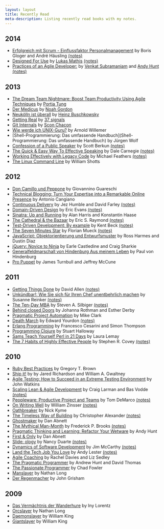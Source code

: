 ```yaml
---
layout: layout
title: Recently Read
meta-description: Listing recently read books with my notes.
---
```


## 2014

- [Erfolgreich mit Scrum - Einflussfaktor Personalmanagement](http://www.amazon.de/Erfolgreich-mit-Scrum-Einflussfaktor-Personalmanagement/dp/3446425152) by Boris Gloger and André Häusling [(notes)](books/erfolgreich-mit-scrum.html)
- [Designed For Use](http://pragprog.com/book/lmuse/designed-for-use) by [Lukas Mathis](http://ignorethecode.net/blog/) [(notes)](books/designed-for-use.html)
- [Practices of an Agile Developer:](http://pragprog.com/book/pad/practices-of-an-agile-developer) by [Venkat Subramaniam](http://www.agiledeveloper.com/) and [Andy Hunt](http://blog.toolshed.com/) [(notes)](books/practices-of-an-agile-developer.html)


## 2013

- [The Dream Team Nightmare: Boost Team Productivity Using Agile Techniques](www.amazon.com/The-Dream-Team-Nightmare-Productivity/dp/1937785718/ref=sr_1_1?ie=UTF8&qid=1387390156&sr=8-1&keywords=The-Dream-Team-Nightmare-Productivity) by [Portia Tung](http://www.selfishprogramming.org/)
- [Der Medicus](http://www.amazon.de/Physician-Cole-Book-Trilogy-ebook/dp/B00840CY8Y/ref=sr_1_3?s=books-intl-de&ie=UTF8&qid=1387390788&sr=1-3&) by [Noah Gordon](http://www.noahgordonbooks.com/)
- [Neukölln ist überall](www.amazon.de/Neukölln-ist-überall-Heinz-Buschkowsky/dp/3550080115/ref=sr_1_1?s=books&ie=UTF8&qid=1387390264&sr=1-1&keywords=neukölln+ist+überall) by [Heinz Buschkowsky](http://de.wikipedia.org/wiki/Heinz_Buschkowsky)
- [Getting Real](http://gettingreal.37signals.com/) by [37 signals](http://37signals.com/)
- [Git Internals](https://github.com/pluralsight/git-internals-pdf) by [Scon Chacon](https://github.com/schacon)
- [Wie werde ich UNIX-Guru?](http://openbook.galileocomputing.de/unix_guru/) by Arnold Willemer
- [Shell-Programmierung: Das umfassende Handbuch](Shell-Programmierung: Das umfassende Handbuch) by Jürgen Wolf
- [Confession of a Public Speaker](http://www.amazon.com/Confessions-Public-Speaker-English/dp/1449301959) by Scott
  Berkun [(notes)](/books/confessions-of-a-public-speaker.html)
- [The Quick & Easy Way To Effective Speaking](http://www.amazon.com/Quick-Easy-Way-Effective-Speaking/dp/0671724002)
  by Dale Carnegie [(notes)](/books/the-quick-and-easy-way-to-effective-speaking.html)
- [Working Effectively with Legacy Code](http://www.amazon.com/Working-Effectively-Legacy-Michael-Feathers/dp/0131177052)
  by Michael Feathers [(notes)](/books/working-effectively-with-legacy-code.html)
- [The Linux Command Line](http://gd.tuwien.ac.at/linuxcommand.org/tlcl.php) by William Shotts


## 2012

- [Don Camillo und Peppone](http://www.amazon.com/Don-Camillo-Peppone-Giovanni-Guareschi/dp/3701300712/ref=sr_1_2?ie=UTF8&qid=1357203721&sr=8-2&keywords=Don+Camillo+und+Peppone) by Giovannino Guareschi
- [Technical Blogging: Turn Your Expertise into a Remarkable Online Presence](http://pragprog.com/book/actb/technical-blogging) by Antonio Cangiano
- [Continuous Delivery](http://www.amazon.com/Continuous-Delivery-Deployment-Automation-Addison-Wesley/dp/0321601912)
  by Jez Humble and David Farley [(notes)](/books/continuous-delivery.html)
- [Domain-Driven Design](http://www.amazon.com/Domain-Driven-Design-Tackling-Complexity-Software/dp/0321125215)
  by Eric Evans [(notes)](/books/domain-driven-design.html)
- [Sinatra: Up and Running](http://shop.oreilly.com/product/0636920019664.do) by Alan Harris and Konstantin Haase
- [The Cathedral & the Bazaar](http://shop.oreilly.com/product/9780596001087.do) by Eric S. Raymond
  [(notes)](/books/the-cathedral-and-the-bazaar.html)
- [Test-Driven Development: By example](http://www.amazon.com/Test-Driven-Development-By-Example/dp/0321146530)
  by Kent Beck [(notes)](/books/test-driven-development.html)
- [The Seven Minutes Star](http://www.amazon.com/The-Seven-Minute-Star-speaker/dp/1450599753) by Florian Mueck
  [(notes)](/books/seven-minutes-star.html)
- [JavaScript: Objektorientierung und Entwurfsmuster](http://www.amazon.de/JavaScript-3a-Objektorientierung-Entwurfsmuster-JavaScript-entwickeln/dp/3772364888) by Ross Harmes and Dustin Diaz
- [jQuery: Novice to Ninja](http://www.amazon.com/jQuery-Novice-Ninja-Earle-Castledine/dp/0980576857) by
  Earle Castledine and Craig Sharkie
- [Generalfeldmarschall von Hindenburg Aus meinem Leben](http://www.amazon.de/Generalfeldmarschall-von-Hindenburg-meinem-Leben/dp/B003DQ50YE) by Paul von Hindenburg
- [Pro Puppet](http://www.amazon.com/Pro-Puppet-James-Turnbull/dp/1430230576/ref=sr_1_1?s=books&ie=UTF8&qid=1341081740&sr=1-1&keywords=Pro+Puppet) by James Turnbull and Jeffrey McCune


## 2011

- [Getting Things Done](http://www.amazon.com/Getting-Things-Done-Stress-Free-Productivity/dp/0142000280) by David Allen
  [(notes)](/books/getting-things-done.html)
- [Unkündbar!: Wie Sie sich für Ihren Chef unentbehrlich machen](http://www.amazon.de/Unk%C3%BCndbar-sich-Ihren-unentbehrlich-machen/dp/3548369901) by Susanne Reinker [(notes)](/books/unkuendbar.html)
- [The Ten-Day MBA](http://www.amazon.com/Ten-Day-MBA-Step-step-Mastering/dp/0688137881) by Steven A. Silbiger
  [(notes)](/books/ten-day-mba.html)
- [Behind closed Doors](http://pragprog.com/titles/rdbcd/behind*closed*doors) by Johanna Rothman and Esther Derby
- [Pragmatic Project Automation](http://pragprog.com/titles/auto/pragmatic*project*automation) by Mike Clark
- [Death March](http://www.amazon.com/Death*March*2nd*Edward*Yourdon/dp/013143635X/ref=sr_1_1?s=books&ie=UTF8&qid=1296984250&sr=1*1)
  by Edward Yourdon [(notes)](/books/death-march.html)
- [Erlang Programming](http://www.amazon.com/ERLANG*Programming*Francesco*Cesarini/dp/0596518188)
  by Francesco Cesarini and Simon Thompson
- [Programming Clojure](http://www.amazon.com/gp/product/1934356336/ref=pd_lpo_k2_dp_sr_1?pf_rd_p=1278548962&pf_rd_s=lpo*top*stripe*1&pf_rd_t=201&pf_rd_i=1449381871&pf_rd_m=ATVPDKIKX0DER&pf_rd_r=16CSTCK8G09VJ55HFWJM) by Stuart Halloway
- [Sams Teach Yourself Perl in 21 Days](http://www.amazon.com/Sams*Teach*Yourself*Perl*Days/dp/0672320355) by Laura Lemay
- [The 7 Habits of Highly Effective People](http://www.amazon.com/gp/product/0671708635/ref=oss_product)
  by Stephen R. Covey [(notes)](/books/seven-habits-of-highly-effective-people.html)


## 2010

- [Ruby Best Practices](http://www.amazon.com/Ruby*Best*Practices*Gregory*Brown/dp/0596523009) by Gregory T. Brown
- [Ship it!](http://pragprog.com/book/prj/ship-it) by by Jared Richardson and William A. Gwaltney
- [Agile Testing: How to Succeed in an Extreme Testing Environment](http://www.amazon.com/Agile*Testing*Succeed*Extreme*Environment/dp/0521726875) by John Watkins
- [Scaling Lean & Agile Development](http://www.amazon.com/Scaling*Lean*Agile*Development*Organizational/dp/0321480961) by Craig Larman and Bas Vodde
  [(notes)](/books/scaling-lean-agile-development.html)
- [Peopleware: Productive Project and Teams](http://www.amazon.de/gp/product/0932633439/ref=oss_product) by Tom DeMarco
  [(notes)](/books/peopleware.html)
- [On Writing Well](http://www.amazon.com/Writing-Well-30th-Anniversary-Nonfiction/dp/0060891548/ref=sr_1_1?s=books&ie=UTF8&qid=1359744126&sr=1-1&keywords=On+Writing+Well) by William Zinsser
  [(notes)](/books/on-writing-well.html)
- [Oathbreaker](http://www.blacklibrary.com/all-products/Oathbreaker.html) by Nick Kyme
- [The Timeless Way of Building](http://www.amazon.com/Timeless-Way-Building-Christopher-Alexander/dp/0195024028/ref=sr_1_1?s=books&ie=UTF8&qid=1359741933&sr=1-1&keywords=The+Timeless+Way+of+Building) by Christopher Alexander
  [(notes)](/books/the-timeless-way-of-building.html)
- [Ghostmaker](http://www.amazon.com/Ghostmaker*Gaunts*Ghosts*Dan*Abnett/dp/184416165X) by Dan Abnett
- [The Mythical Man-Month](http://www.amazon.com/Mythical-Man-Month-Software-Engineering-Anniversary/dp/0201835959/ref=sr_1_1?s=books&ie=UTF8&qid=1359741593&sr=1-1&keywords=The+Mythical+Man-Month) by Frederick P. Brooks
  [(notes)](/books/the-mythical-man-month.html)
- [Pragmatic Thinking and Learning: Refactor Your Wetware](http://pragprog.com/book/ahptl/pragmatic-thinking-and-learning) by Andy Hunt
- [First & Only](http://www.amazon.com/First-Warhammer-40000-Gaunts-Ghosts/dp/1841542687/ref=sr_1_1?ie=UTF8&qid=1359741478&sr=8-1&keywords=Gaunts+First+and+only) by Dan Abnett
- [Slide: ology](http://www.amazon.com/slide-ology-Science-Creating-Presentations/dp/0596522347/ref=sr_1_1?ie=UTF8&qid=1359741067&sr=8-1&keywords=Slide%3Aology%3A+The+Art+and+Science+of+Creating+Great+Presentations) by Nancy Duarte
  [(notes)](/books/slidelogy.html)
- [Dynamics of Software Development](http://www.amazon.com/Dynamics*Software*Development*Michele*McCarthy/dp/1556158238)
  by Jim McCarthy [(notes)](/books/dynamics-in-software-development.html)
- [Land the Tech Job You Love](http://pragprog.com/book/algh/land-the-tech-job-you-love) by Andy Lester
  [(notes)](/books/land-the-tech-job-you-love.html)
- [Agile Coaching](http://pragprog.com/book/sdcoach/agile-coaching) by Rachel Davies and Liz Sedley
- [The Pragmatic Programmer](http://pragprog.com/the-pragmatic-programmer) by Andrew Hunt and David Thomas
- [The Passionate Programmer](http://pragprog.com/book/cfcar2/the-passionate-programmer) by Chad Fowler
- [Manslayer](http://www.blacklibrary.com/all-products/Manslayer.html) by Nathan Long
- [Der Regenmacher](http://www.amazon.de/Regenmacher*John*Grisham/dp/3455024998/ref=sr_1_3?ie=UTF8&s=books&qid=1270125937&sr=8*3)
  by John Grisham


## 2009

- [Das Vermächtnis der Wanderhure](http://www.amazon.de/Das*Vermächtnis*Wanderhure*Iny*Lorentz/dp/3426662027)
  by Iny Lorentz
- [Orcslayer](http://www.blacklibrary.com/all-products/Orcslayer.html)
  by Nathan Long
- [Daemonslayer](http://www.blacklibrary.com/all-products/Daemonslayer-2003-Edition.html)
  by William King
- [Giantslayer](http://www.blacklibrary.com/all-products/Giantslayer.html)
  by William King
